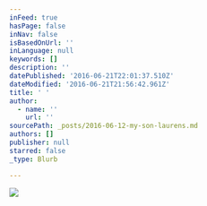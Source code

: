 ```yaml
---
inFeed: true
hasPage: false
inNav: false
isBasedOnUrl: ''
inLanguage: null
keywords: []
description: ''
datePublished: '2016-06-21T22:01:37.510Z'
dateModified: '2016-06-21T21:56:42.961Z'
title: ' '
author:
  - name: ''
    url: ''
sourcePath: _posts/2016-06-12-my-son-laurens.md
authors: []
publisher: null
starred: false
_type: Blurb

---
```

![](https://the-grid-user-content.s3-us-west-2.amazonaws.com/fa0c1944-bb75-469b-b95d-ebcaf69f2286.jpg)

##